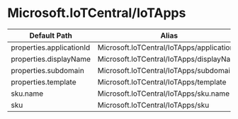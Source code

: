 # Microsoft.IoTCentral/IoTApps

| Default Path | Alias |
|---|---|
| properties.applicationId | Microsoft.IoTCentral/IoTApps/applicationId |
| properties.displayName | Microsoft.IoTCentral/IoTApps/displayName |
| properties.subdomain | Microsoft.IoTCentral/IoTApps/subdomain |
| properties.template | Microsoft.IoTCentral/IoTApps/template |
| sku.name | Microsoft.IoTCentral/IoTApps/sku.name |
| sku | Microsoft.IoTCentral/IoTApps/sku |

